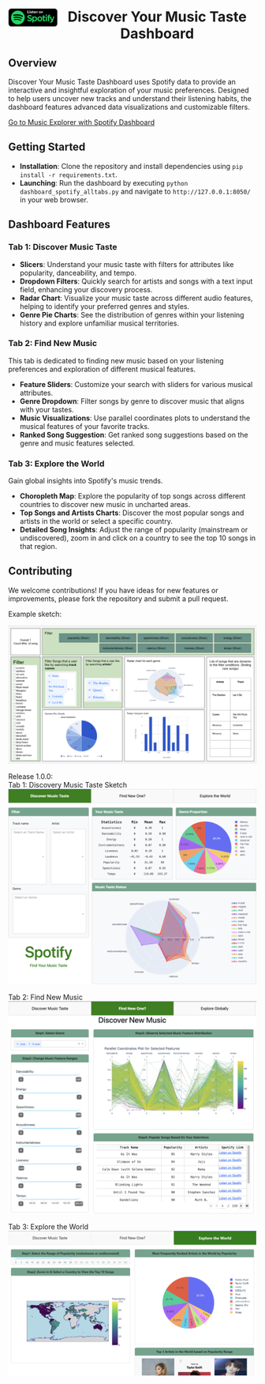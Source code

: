 <div align="center">
    <a href="https://open.spotify.com/">
        <img src="img/spotify_logo_black.png" alt="YelpViz" align="left" width="100"/>  
    </a>
    <h1>Discover Your Music Taste Dashboard</h1>
</div>

## Overview

Discover Your Music Taste Dashboard uses Spotify data to provide an interactive and insightful exploration of your music preferences. Designed to help users uncover new tracks and understand their listening habits, the dashboard features advanced data visualizations and customizable filters.  

[Go to Music Explorer with Spotify Dashboard](https://spotify-dashboard-xnjm.onrender.com/)  

## Getting Started

- **Installation**: Clone the repository and install dependencies using `pip install -r requirements.txt`.
- **Launching**: Run the dashboard by executing `python dashboard_spotify_alltabs.py` and navigate to `http://127.0.0.1:8050/` in your web browser.

## Dashboard Features

### Tab 1: Discover Music Taste

- **Slicers**: Understand your music taste with filters for attributes like popularity, danceability, and tempo.
- **Dropdown Filters**: Quickly search for artists and songs with a text input field, enhancing your discovery process.
- **Radar Chart**: Visualize your music taste across different audio features, helping to identify your preferred genres and styles.
- **Genre Pie Charts**: See the distribution of genres within your listening history and explore unfamiliar musical territories.


### Tab 2: Find New Music

This tab is dedicated to finding new music based on your listening preferences and exploration of different musical features.

- **Feature Sliders**: Customize your search with sliders for various musical attributes.
- **Genre Dropdown**: Filter songs by genre to discover music that aligns with your tastes.
- **Music Visualizations**: Use parallel coordinates plots to understand the musical features of your favorite tracks.
- **Ranked Song Suggestion**: Get ranked song suggestions based on the genre and music features selected.

### Tab 3: Explore the World

Gain global insights into Spotify's music trends.

- **Choropleth Map**: Explore the popularity of top songs across different countries to discover new music in uncharted areas.
- **Top Songs and Artists Charts**: Discover the most popular songs and artists in the world or select a specific country.
- **Detailed Song Insights**: Adjust the range of popularity (mainstream or undiscovered), zoom in and click on a country to see the top 10 songs in that region.

## Contributing

We welcome contributions! If you have ideas for new features or improvements, please fork the repository and submit a pull request.

Example sketch:  

![Dashboard Sketch](img/sketch_1.png)   

Release 1.0.0:  
Tab 1: Discovery Music Taste Sketch    
![Discovery Music Taste Sketch](img/re1_tab1.png)  

Tab 2: Find New Music  
![Find New Music](img/re1_tab2.png)  

Tab 3: Explore the World  
![Explore Globally](img/re1_tab3.png)  
